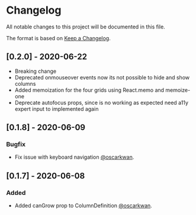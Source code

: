 # Changelog

All notable changes to this project will be documented in this file.

The format is based on [Keep a Changelog](https://keepachangelog.com/en/1.0.0/).

## [0.2.0] - 2020-06-22

- Breaking change
- Deprecated onmouseover events now its not possible to hide and show columns
- Added memoization for the four grids using React.memo and memoize-one
- Deprecate autofocus props, since is no working as expected need a11y expert input to implemented again

## [0.1.8] - 2020-06-09

### Bugfix

- Fix issue with keyboard navigation [@oscarkwan](https://github.com/oscarkwan).

## [0.1.7] - 2020-06-08

### Added

- Added canGrow prop to ColumnDefinition [@oscarkwan](https://github.com/oscarkwan).
